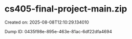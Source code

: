 # cs405-final-project-main.zip

Created on: 2025-08-08T12:10:29.134010

Dump ID: 0435f98e-895e-463e-81ac-6df22dfa4694

